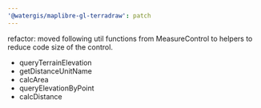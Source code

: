 ```yaml
---
'@watergis/maplibre-gl-terradraw': patch
---
```


refactor: moved following util functions from MeasureControl to helpers to reduce code size of the control.

- queryTerrainElevation
- getDistanceUnitName
- calcArea
- queryElevationByPoint
- calcDistance
